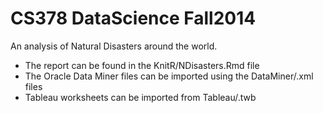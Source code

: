 CS378 DataScience Fall2014
========================
An analysis of Natural Disasters around the world.

* The report can be found in the KnitR/NDisasters.Rmd file
* The Oracle Data Miner files can be imported using the DataMiner/.xml files
* Tableau worksheets can be imported from Tableau/.twb
